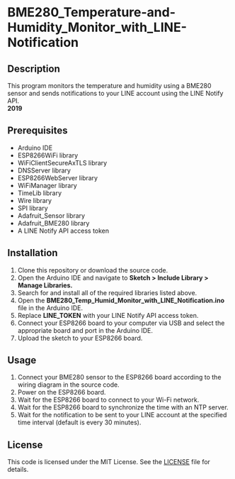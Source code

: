 # BME280_Temperature-and-Humidity_Monitor_with_LINE-Notification
<h2>Description</h2>
This program monitors the temperature and humidity using a BME280 sensor and sends notifications to your LINE account using the LINE Notify API.<br>
<b>2019</b>
<h2>Prerequisites</h2>

- Arduino IDE<br>
- ESP8266WiFi library<br>
- WiFiClientSecureAxTLS library<br>
- DNSServer library<br>
- ESP8266WebServer library<br>
- WiFiManager library<br>
- TimeLib library<br>
- Wire library<br>
- SPI library<br>
- Adafruit_Sensor library<br>
- Adafruit_BME280 library<br>
- A LINE Notify API access token<br>
<h2>Installation</h2>

1. Clone this repository or download the source code.<br>
2. Open the Arduino IDE and navigate to <b>Sketch > Include Library > Manage Libraries.</b><br>
3. Search for and install all of the required libraries listed above.<br>
4. Open the <b>BME280_Temp_Humid_Monitor_with_LINE_Notification.ino</b> file in the Arduino IDE.<br>
5. Replace <b>LINE_TOKEN</b> with your LINE Notify API access token.<br>
6. Connect your ESP8266 board to your computer via USB and select the appropriate board and port in the Arduino IDE.<br>
7. Upload the sketch to your ESP8266 board.<br>
<h2>Usage</h2>

1. Connect your BME280 sensor to the ESP8266 board according to the wiring diagram in the source code.<br>
2. Power on the ESP8266 board.<br>
3. Wait for the ESP8266 board to connect to your Wi-Fi network.<br>
4. Wait for the ESP8266 board to synchronize the time with an NTP server.<br>
5. Wait for the notification to be sent to your LINE account at the specified time interval (default is every 30 minutes).<br>
<h2>License</h2>

This code is licensed under the MIT License. See the [LICENSE](LICENSE) file for details.
